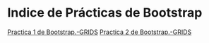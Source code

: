 # Indice de Prácticas de Bootstrap
<a href="https://lala02.github.io/Practicas%20Bootstrap/Practica1.html">Practica 1 de Bootstrap.-GRIDS</a>
<a href="https://lala02.github.io/Practicas%20Bootstrap/Practica2.html">Practica 2 de Bootstrap.-GRIDS</a>



